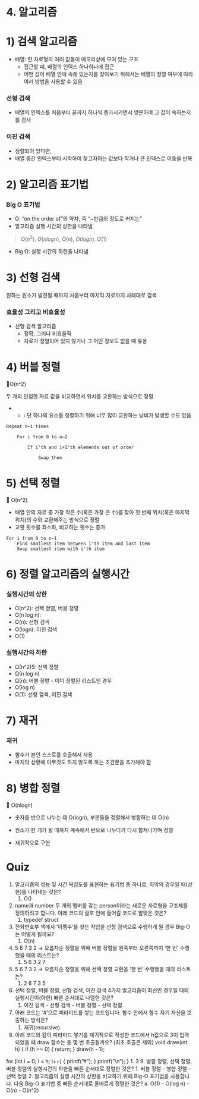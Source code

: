 # 4. 알고리즘

# 1) 검색 알고리즘

- 배열: 한 자료형의 여러 값들이 메모리상에 모여 있는 구조
    - 접근할 때, 배열의 인덱스 하나하나에 접근
    - 어떤 값이 배열 안에 속해 있는지를 찾아보기 위해서는 배열의 정렬 여부에 따라 여러 방법을 사용할 수 있음

### 선형 검색

- 배열의 인덱스를 처음부터 끝까지 하나씩 증가시키면서 방문하여 그 값이 속하는지를 검사

### 이진 검색

- 정렬되어 있다면,
- 배열 중간 인덱스부터 시작하여 찾고자하는 값보다 작거나 큰 인덱스로 이동을 반복

# 2) 알고리즘 표기법

### Big O 표기법

- O: “on the order of”의 약자, 즉 “~만큼의 정도로 커지는”
- 알고리즘 실행 시간의 상한을 나타냄

> $O(n^2)$, $O(n log n)$, $O(n)$, $O(log n)$, $O(1)$
> 
- Big Ω: 실행 시간의 하한을 나타냄

# 3) 선형 검색

원하는 원소가 발견될 때까지 처음부터 마지막 자료까지 차례대로 검색

### 효율성 그리고 비효율성

- 선형 검색 알고리즘
    - 정확, 그러나 비효율적
    - 자료가 정렬되어 있지 않거나 그 어떤 정보도 없을 때 유용

# 4) 버블 정렬

📐O(n^2)

두 개의 인접한 자료 값을 비교하면서 위치를 교환하는 방식으로 정렬

- - : 단 하나의 요소를 정렬하기 위해 너무 많이 교환하는 낭비가 발생할 수도 있음

```
Repeat n–1 times

    For i from 0 to n–2

        If i'th and i+1'th elements out of order

            Swap them
```
# 5) 선택 정렬

📐 O(n^2)

- 배열 안의 자료 중 가장 작은 수(혹은 가장 큰 수)를 찾아 첫 번째 위치(혹은 마지막 위치)의 수와 교환해주는 방식으로 정렬
- 교환 횟수를 최소화, 비교하는 횟수는 증가

```
For i from 0 to n-1
	Find smallest item between i'th item and last item
	Swap smallest item with i'th item
```

# 6) 정렬 알고리즘의 실행시간

### 실행시간의 상한

- O(n^2): 선택 정렬, 버블 정렬
- O(n log n):
- O(n): 선형 검색
- O(logn): 이진 검색
- O(1)

### 실행시간의 하한

- Ω(n^2)$: 선택 정렬
- Ω(n log n)
- Ω(n): 버블 정렬 - 이미 정렬된 리스트인 경우
- Ω(log n)
- Ω(1): 선형 검색, 이진 검색

# 7) 재귀

### 재귀

- 함수가 본인 스스로를 호출해서 사용
- 마지막 상황에 아무것도 하지 않도록 하는 조건문을 추가해야 함

# 8) 병합 정렬

📐 O(nlogn)
- 숫자를 반으로 나누는 데 O(logn), 부분들을 정렬해서 병합하는 데 O(n)

- 원소가 한 개가 될 때까지 계속해서 반으로 나누다가 다시 합쳐나가며 정렬
- 재귀적으로 구현

# Quiz

1. 알고리즘의 성능 및 시간 복잡도를 표현하는 표기법 중 하나로, 최악의 경우일 때(상한)를 나타내는 것은?
    1. O()
2. name과 number 두 개의 멤버를 갖는 person이라는 새로운 자료형을 구조체를 정의하려고 합니다. 아래 코드의 괄호 안에 들어갈 코드로 알맞은 것은?
    1. typedef struct
3. 전화번호부 책에서 ‘이펭수’를 찾는 작업을 선형 검색으로 수행하게 될 경우 Big-O는 어떻게 될까요?
    1. O(n)
4. 5 6 7 3 2 → 오름차순 정렬을 위해 버블 정렬을 왼쪽부터 오른쪽까지 ‘한 번’ 수행했을 때의 리스트는?
    1. 5 6 3 2 7
5. 5 6 7 3 2 → 오름차순 정렬을 위해 선택 정렬 교환을 ‘한 번’ 수행했을 때의 리스트는?
    1. 2 6 7 3 5
6. 선택 정렬, 버블 정렬, 선형 검색, 이진 검색 4가지 알고리즘이 최선인 경우일 때의 실행시간이(하한) 빠른 순서대로 나열한 것은?
    1. 이진 검색 - 선형 검색 - 버블 정렬 - 선택 정렬
7. 아래 코드는 ‘#’으로 피라미드를 쌓는 코드입니다. 함수 안에서 함수 자기 자신을 호출하는 방식은?
    1. 재귀(recursive)
8. 아래 코드와 같이 피라미드 쌓기를 재귀적으로 작성한 코드에서 h값으로 3이 입력되었을 때 draw 함수는 총 몇 번 호출될까요? (최초 호출은 제외)
void draw(int h)
{
  if (h == 0)
  {
    return;
  }
  draw(h - 1);

  for (int i = 0; i < h; i++)
  {
    printf(”#”);
  }
  printf(”\n”);
}
    1. 3
9. 병합 정렬, 선택 정렬, 버블 정렬의 실행시간의 하한을 빠른 순서대로 정렬한 것은?
    1. 버블 정렬 - 병햡 정렬 - 선택 정렬
2. 알고리즘의 실행 시간의 상한을 비교하기 위해 Big-O 표기법을 사용합니다. 다음 Big-O 표기법 중 빠른 순서대로 올바르게 정렬한 것은?
    a. O(1) - O(log n) - O(n) - O(n^2)
